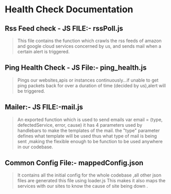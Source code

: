 # Health Check Documentation

## __Rss Feed check__ - JS FILE:- rssPoll.js
>This file contains the function which crawls the rss
> feeds of amazon and google cloud services concerned 
>by us, and sends mail when a certain alert is triggered.

## __Ping Health Check__ - JS File:- ping_health.js
>Pings our websites,apis or instances continuously…if
> unable to get ping packets back for over a duration
> of time (decided by us),alert will be triggered.

## __Mailer__:- JS FILE:-mail.js
>An exported function which is used to send emails
var email = (type, defectedService, error, cause)
>it has 4 parameters used by handlebars to make the templates of the mail. 
>the "type" parameter defines what template will be used thus what type of mail is being sent ,making the
> flexible enough to be function to be used anywhere in our codebase.

## __Common Config File__:- mappedConfig.json
>It contains all the initial config for the whole codebase ,all other json files are generated this file using loader.js 
>This makes it also maps the services with our sites to know the cause of site being down .


